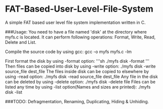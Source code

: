 # FAT-Based-User-Level-File-System
A simple FAT based user level file system implementation written in C.

###Usage: 
You need to have a file named 'disk' at the directory where myfs.c is located.
It can perform following operations: Format, Write, Read, Delete and List.

Compile the source code by using gcc: gcc -o myfs myfs.c -lm

First format the disk by using -format option: 
'''sh
./myfs disk -format
'''
Then files can be copied into disk by using -write option: ./myfs disk -write source_file dest_file
The files inside disk can be copied to elsewhere by using -read option: ./myfs disk -read source_file dest_file
Any file in the disk can be deleted by using -delete option: ./myfs disk -delete file
Files can be listed any time by using -list option(Names and sizes are printed): ./myfs disk -list

###TODO: 
Defragmentation, Renaming, Duplicating, Hiding & Unhiding.
